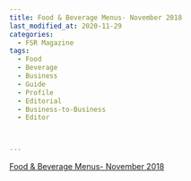 ```yaml
---
title: Food & Beverage Menus- November 2018
last_modified_at: 2020-11-29
categories:
  - FSR Magazine
tags:
  - Food
  - Beverage
  - Business
  - Guide
  - Profile
  - Editorial 
  - Business-to-Business
  - Editor



---
```




[Food & Beverage Menus- November 2018](http://www.omagdigital.com/publication/?i=537052&ver=html5&p=19)
